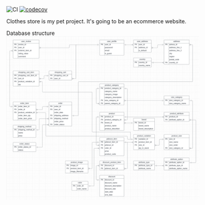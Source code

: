 ![CI](https://github.com/nero1933/clothes-store/actions/workflows/main.yaml/badge.svg)
[![codecov](https://codecov.io/github/nero1933/clothes-store/graph/badge.svg?token=963BSSMBE4)](https://codecov.io/github/nero1933/clothes-store)

Clothes store is my pet project. It's going to be an ecommerce website.

Database structure
![db structure](app/ecommerce/db_structure.png)
